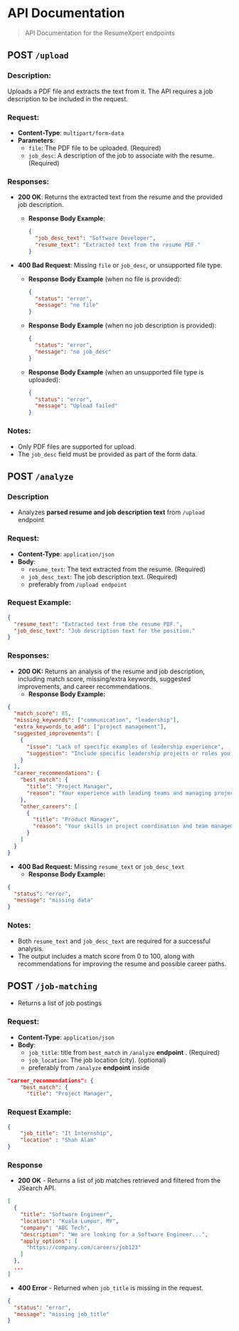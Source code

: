 # API Documentation
> API Documentation for the ResumeXpert endpoints
## **POST** `/upload`

### **Description:**
Uploads a PDF file and extracts the text from it. The API requires a job description to be included in the request.

### **Request:**
- **Content-Type**: `multipart/form-data`
- **Parameters**:
  - `file`: The PDF file to be uploaded. (Required)
  - `job_desc`: A description of the job to associate with the resume. (Required)

### **Responses:**
- **200 OK**: Returns the extracted text from the resume and the provided job description.
  - **Response Body Example**:
    ```json
    {
      "job_desc_text": "Software Developer",
      "resume_text": "Extracted text from the resume PDF."
    }
    ```

- **400 Bad Request**: Missing `file` or `job_desc`, or unsupported file type.
  - **Response Body Example** (when no file is provided):
    ```json
    {
      "status": "error",
      "message": "no file"
    }
    ```

  - **Response Body Example** (when no job description is provided):
    ```json
    {
      "status": "error",
      "message": "no job_desc"
    }
    ```

  - **Response Body Example** (when an unsupported file type is uploaded):
    ```json
    {
      "status": "error",
      "message": "Upload failed"
    }
    ```

### **Notes:**
- Only PDF files are supported for upload.
- The `job_desc` field must be provided as part of the form data.


## **POST** `/analyze`
### **Description**
- Analyzes **parsed resume and job description text** from `/upload` endpoint

### **Request:**
- **Content-Type**: `application/json`
- **Body**:
  - `resume_text`: The text extracted from the resume. (Required)
  - `job_desc_text`: The job description text. (Required)
  - preferably from `/upload endpoint`

### **Request Example:**
```json
{
  "resume_text": "Extracted text from the resume PDF.",
  "job_desc_text": "Job description text for the position."
}
```

### **Responses:**
- **200 OK:** Returns an analysis of the resume and job description, including match score, missing/extra keywords, suggested improvements, and career recommendations.
	- **Response Body Example:**

```json
{
  "match_score": 85,
  "missing_keywords": ["communication", "leadership"],
  "extra_keywords_to_add": ["project management"],
  "suggested_improvements": [
    {
      "issue": "Lack of specific examples of leadership experience",
      "suggestion": "Include specific leadership projects or roles you've undertaken."
    }
  ],
  "career_recommendations": {
    "best_match": {
      "title": "Project Manager",
      "reason": "Your experience with leading teams and managing projects makes this role a great fit."
    },
    "other_careers": [
      {
        "title": "Product Manager",
        "reason": "Your skills in project coordination and team management align with the responsibilities of a product manager."
      }
    ]
  }
}

```      

- **400 Bad Request:** Missing `resume_text` or `job_desc_text`
	- **Response Body Example:**
```json
{
  "status": "error",
  "message": "missing data"
}
```

### **Notes:**
-  Both `resume_text` and `job_desc_text` are required for a successful analysis.
- The output includes a match score from 0 to 100, along with recommendations for improving the resume and possible career paths.

## **POST** `/job-matching`
- Returns a list of job postings
### **Request:**
- **Content-Type**: `application/json`
- **Body**:
	- `job_title`: title from `best_match` in `/analyze` **endpoint** . (Required)
	- `job_location`: The job location (city). (optional)
	- preferably from `/analyze` **endpoint** inside 
```json
"career_recommendations": {
    "best_match": {
      "title": "Project Manager",
```

### **Request Example:**
```json
{
	"job_title": "It Internship",
	"location" : "Shah Alam"
}
```

### **Response**
- **200 OK** - Returns a list of job matches retrieved and filtered from the JSearch API.
```json
[
  {
    "title": "Software Engineer",
    "location": "Kuala Lumpur, MY",
    "company": "ABC Tech",
    "description": "We are looking for a Software Engineer...",
    "apply_options": [
      "https://company.com/careers/job123"
    ]
  },
  ...
]

```

- **400 Error** - Returned when `job_title` is missing in the request.
```json
{
  "status": "error",
  "message": "missing job_title"
}
```

